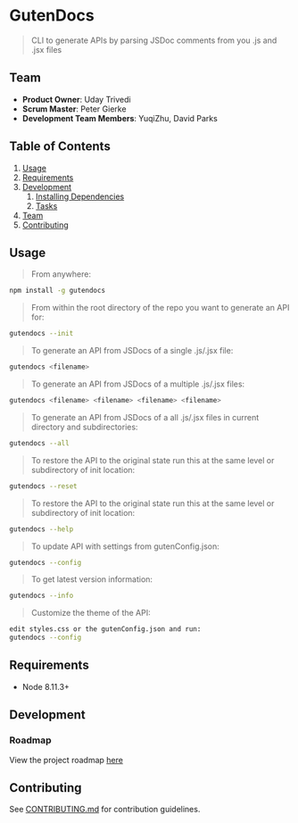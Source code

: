 # GutenDocs

> CLI to generate APIs by parsing JSDoc comments from you .js and .jsx files

## Team

- **Product Owner**: Uday Trivedi
- **Scrum Master**: Peter Gierke
- **Development Team Members**: YuqiZhu, David Parks

## Table of Contents

1. [Usage](#Usage)
1. [Requirements](#requirements)
1. [Development](#development)
   1. [Installing Dependencies](#installing-dependencies)
   1. [Tasks](#tasks)
1. [Team](#team)
1. [Contributing](#contributing)

## Usage

> From anywhere:

```sh
npm install -g gutendocs
```

> From within the root directory of the repo you want to generate an API for:

```sh
gutendocs --init
```

> To generate an API from JSDocs of a single .js/.jsx file:
```sh
gutendocs <filename>
```

> To generate an API from JSDocs of a multiple .js/.jsx files:
```sh
gutendocs <filename> <filename> <filename> <filename>
```

> To generate an API from JSDocs of a all .js/.jsx files in current directory and subdirectories:
```sh
gutendocs --all
```

> To restore the API to the original state run this at the same level or subdirectory of init location:
```sh
gutendocs --reset
```

> To restore the API to the original state run this at the same level or subdirectory of init location:
```sh
gutendocs --help
```

> To update API with settings from gutenConfig.json:
```sh
gutendocs --config
```

> To get latest version information:
```sh
gutendocs --info
```

> Customize the theme of the API:
```sh
edit styles.css or the gutenConfig.json and run:
gutendocs --config
```

## Requirements

- Node 8.11.3+

## Development

### Roadmap

View the project roadmap [here](LINK_TO_PROJECT_ISSUES)

## Contributing

See [CONTRIBUTING.md](_CONTRIBUTING.md) for contribution guidelines.
